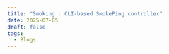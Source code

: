 ```yaml
---
title: "Smoking : CLI-based SmokePing controller"
date: 2025-07-05
draft: false
tags:
  - Blogs
---
```

<script>
  window.location.replace("https://github.com/cybercena/smoking");
</script>

